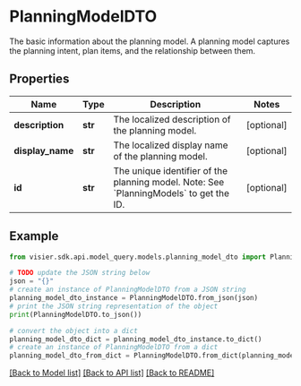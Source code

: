 # PlanningModelDTO

The basic information about the planning model. A planning model captures the planning intent, plan items, and the relationship between them.

## Properties

Name | Type | Description | Notes
------------ | ------------- | ------------- | -------------
**description** | **str** | The localized description of the planning model. | [optional] 
**display_name** | **str** | The localized display name of the planning model. | [optional] 
**id** | **str** | The unique identifier of the planning model.  Note: See &#x60;PlanningModels&#x60; to get the ID. | [optional] 

## Example

```python
from visier.sdk.api.model_query.models.planning_model_dto import PlanningModelDTO

# TODO update the JSON string below
json = "{}"
# create an instance of PlanningModelDTO from a JSON string
planning_model_dto_instance = PlanningModelDTO.from_json(json)
# print the JSON string representation of the object
print(PlanningModelDTO.to_json())

# convert the object into a dict
planning_model_dto_dict = planning_model_dto_instance.to_dict()
# create an instance of PlanningModelDTO from a dict
planning_model_dto_from_dict = PlanningModelDTO.from_dict(planning_model_dto_dict)
```
[[Back to Model list]](../README.md#documentation-for-models) [[Back to API list]](../README.md#documentation-for-api-endpoints) [[Back to README]](../README.md)


